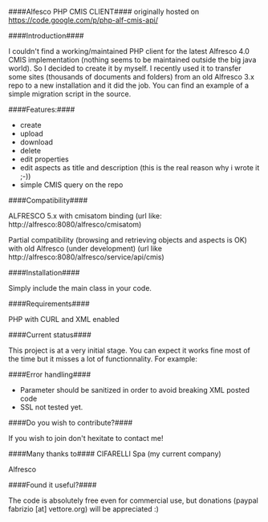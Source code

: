 ####Alfesco PHP CMIS CLIENT####
originally hosted on https://code.google.com/p/php-alf-cmis-api/

####Introduction####

I couldn't find a working/maintained PHP client for the latest Alfresco 4.0 CMIS implementation (nothing seems to be maintained outside the big java world).
So I decided to create it by myself.
I recently used it to transfer some sites (thousands of documents and folders) from an old Alfresco 3.x repo to a new installation and it did the job.
You can find an example of a simple migration script in the source.

####Features:####

* create
* upload
* download
* delete
* edit properties
* edit aspects as title and description (this is the real reason why i wrote it ;-))
* simple CMIS query on the repo

####Compatibility####

ALFRESCO 5.x with cmisatom binding
(url like: http://alfresco:8080/alfresco/cmisatom) 

Partial compatibility (browsing and retrieving objects and aspects is OK) with old Alfresco (under development) 
(url like http://alfresco:8080/alfresco/service/api/cmis)

####Installation####

Simply include the main class in your code.

####Requirements####

PHP with CURL and XML enabled

####Current status####

This project is at a very initial stage. You can expect it works fine most of the time but it misses a lot of functionnality.
For example:

####Error handling####

* Parameter should be sanitized in order to avoid breaking XML posted code
* SSL not tested yet.

####Do you wish to contribute?####

If you wish to join don't hexitate to contact me!

####Many thanks to####
CIFARELLI Spa (my current company)

Alfresco

####Found it useful?####

The code is absolutely free even for commercial use, but donations (paypal fabrizio [at] vettore.org) will be appreciated :) 
